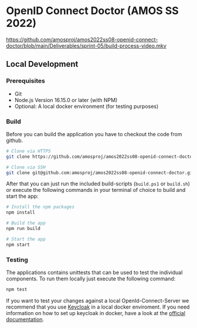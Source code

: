 # OpenID Connect Doctor (AMOS SS 2022)

https://github.com/amosproj/amos2022ss08-openid-connect-doctor/blob/main/Deliverables/sprint-05/build-process-video.mkv

## Local Development
### Prerequisites
* Git
* Node.js Version 16.15.0 or later (with NPM)
* Optional: A local docker environment (for testing purposes)

### Build
Before you can build the application you have to checkout the code from github.

```sh
# Clone via HTTPS
git clone https://github.com/amosproj/amos2022ss08-openid-connect-doctor.git

# Clone via SSH
git clone git@github.com:amosproj/amos2022ss08-openid-connect-doctor.git
```

After that you can just run the included build-scripts (```build.ps1``` or ```build.sh```) or execute the following commands in your terminal of choice to build and start the app:
```sh
# Install the npm packages
npm install

# Build the app
npm run build

# Start the app
npm start
```

### Testing
The applications contains unittests that can be used to test the individual components. To run them locally just execute the following command:

```sh
npm test
```

If you want to test your changes against a local OpenId-Connect-Server we recommend that you use [Keycloak](https://github.com/keycloak/keycloak) in a local docker enviroment. If you need information on how to set up keycloak in docker, have a look at the [official documentation](https://www.keycloak.org/getting-started/getting-started-docker).
